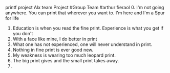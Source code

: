 printf project Alx team Project
#Group Team
#arthur fieraol
0. I'm not going anywhere. You can print that wherever you want to. I'm here and I'm a Spur for life
1. Education is when you read the fine print. Experience is what you get if you don't
2. With a face like mine, I do better in print
3. What one has not experienced, one will never understand in print.
4. Nothing in fine print is ever good new.
5. My weakness is wearing too much leopard print.
6. The big print gives and the small print takes away.
7. 










